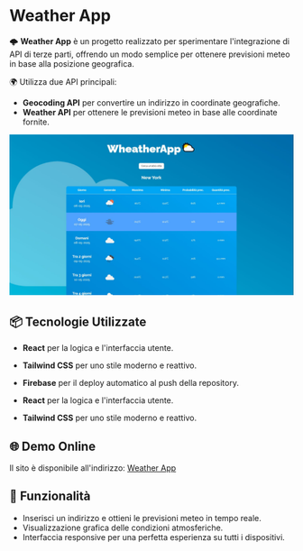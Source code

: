 # Weather App

🌩 **Weather App** è un progetto realizzato per sperimentare l'integrazione di API di terze parti, offrendo un modo semplice per ottenere previsioni meteo in base alla posizione geografica.

🌍 Utilizza due API principali:

- **Geocoding API** per convertire un indirizzo in coordinate geografiche.
- **Weather API** per ottenere le previsioni meteo in base alle coordinate fornite.

<img src="./public/wheatherApp-screenshot.JPG" alt="Desktop screenshot" >

## 📦 Tecnologie Utilizzate

- **React** per la logica e l'interfaccia utente.

- **Tailwind CSS** per uno stile moderno e reattivo.

- **Firebase** per il deploy automatico al push della repository.

- **React** per la logica e l'interfaccia utente.

- **Tailwind CSS** per uno stile moderno e reattivo.

## 🌐 Demo Online

Il sito è disponibile all'indirizzo: [Weather App](https://weatherapp-federicobellezza.web.app/)

## 🚀 Funzionalità

- Inserisci un indirizzo e ottieni le previsioni meteo in tempo reale.
- Visualizzazione grafica delle condizioni atmosferiche.
- Interfaccia responsive per una perfetta esperienza su tutti i dispositivi.
